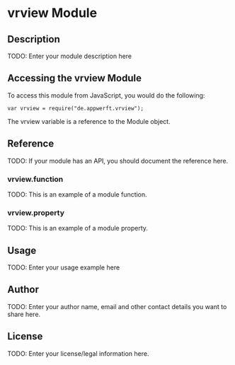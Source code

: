 # vrview Module

## Description

TODO: Enter your module description here

## Accessing the vrview Module

To access this module from JavaScript, you would do the following:

    var vrview = require("de.appwerft.vrview");

The vrview variable is a reference to the Module object.

## Reference

TODO: If your module has an API, you should document
the reference here.

### vrview.function

TODO: This is an example of a module function.

### vrview.property

TODO: This is an example of a module property.

## Usage

TODO: Enter your usage example here

## Author

TODO: Enter your author name, email and other contact
details you want to share here.

## License

TODO: Enter your license/legal information here.
